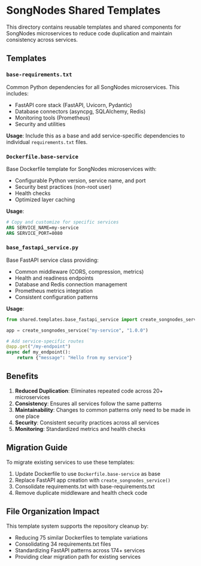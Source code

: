 # SongNodes Shared Templates

This directory contains reusable templates and shared components for SongNodes microservices to reduce code duplication and maintain consistency across services.

## Templates

### `base-requirements.txt`
Common Python dependencies for all SongNodes microservices. This includes:
- FastAPI core stack (FastAPI, Uvicorn, Pydantic)
- Database connectors (asyncpg, SQLAlchemy, Redis)
- Monitoring tools (Prometheus)
- Security and utilities

**Usage**: Include this as a base and add service-specific dependencies to individual `requirements.txt` files.

### `Dockerfile.base-service`
Base Dockerfile template for SongNodes microservices with:
- Configurable Python version, service name, and port
- Security best practices (non-root user)
- Health checks
- Optimized layer caching

**Usage**: 
```dockerfile
# Copy and customize for specific services
ARG SERVICE_NAME=my-service
ARG SERVICE_PORT=8080
```

### `base_fastapi_service.py`
Base FastAPI service class providing:
- Common middleware (CORS, compression, metrics)
- Health and readiness endpoints
- Database and Redis connection management
- Prometheus metrics integration
- Consistent configuration patterns

**Usage**:
```python
from shared.templates.base_fastapi_service import create_songnodes_service

app = create_songnodes_service("my-service", "1.0.0")

# Add service-specific routes
@app.get("/my-endpoint")
async def my_endpoint():
    return {"message": "Hello from my service"}
```

## Benefits

1. **Reduced Duplication**: Eliminates repeated code across 20+ microservices
2. **Consistency**: Ensures all services follow the same patterns
3. **Maintainability**: Changes to common patterns only need to be made in one place
4. **Security**: Consistent security practices across all services
5. **Monitoring**: Standardized metrics and health checks

## Migration Guide

To migrate existing services to use these templates:

1. Update Dockerfile to use `Dockerfile.base-service` as base
2. Replace FastAPI app creation with `create_songnodes_service()`
3. Consolidate requirements.txt with base-requirements.txt
4. Remove duplicate middleware and health check code

## File Organization Impact

This template system supports the repository cleanup by:
- Reducing 75 similar Dockerfiles to template variations
- Consolidating 34 requirements.txt files
- Standardizing FastAPI patterns across 174+ services
- Providing clear migration path for existing services